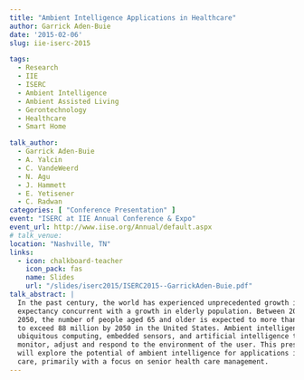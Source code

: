 ```yaml
---
title: "Ambient Intelligence Applications in Healthcare"
author: Garrick Aden-Buie
date: '2015-02-06'
slug: iie-iserc-2015

tags:
  - Research
  - IIE
  - ISERC
  - Ambient Intelligence
  - Ambient Assisted Living
  - Gerontechnology
  - Healthcare
  - Smart Home

talk_author:
  - Garrick Aden-Buie
  - A. Yalcin
  - C. VandeWeerd
  - N. Agu
  - J. Hammett
  - E. Yetisener
  - C. Radwan
categories: [ "Conference Presentation" ]
event: "ISERC at IIE Annual Conference & Expo"
event_url: http://www.iise.org/Annual/default.aspx
# talk_venue:
location: "Nashville, TN"
links:
  - icon: chalkboard-teacher
    icon_pack: fas
    name: Slides
    url: "/slides/iserc2015/ISERC2015--GarrickAden-Buie.pdf"
talk_abstract: |
  In the past century, the world has experienced unprecedented growth in life
  expectancy concurrent with a growth in elderly population. Between 2010 and
  2050, the number of people aged 65 and older is expected to more than double
  to exceed 88 million by 2050 in the United States. Ambient intelligence merges
  ubiquitous computing, embedded sensors, and artificial intelligence to
  monitor, adjust and respond to the environment of the user. This presentation
  will explore the potential of ambient intelligence for applications in health
  care, primarily with a focus on senior health care management.
---
```



